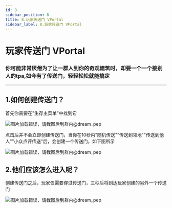 ```yaml
---
id: 8
sidebar_position: 8
title: 8.玩家传送门 VPortal
sidebar_label: 8.玩家传送门 VPortal
---
```


# 玩家传送门 VPortal

### 你可能非常厌倦为了让一群人到你的奇观建筑时，却要一个一个接别人的tpa,如今有了传送门，轻轻松松就能搞定

---

## 1.如何创建传送门？

首先你需要在"生存主菜单"中找到它

![图片加载错误，请截图后到群内@dream_pep](/docs-img/userdocs-vportal/vportal_1.png)

点击后并不会立即创建传送门，当你在10秒内"随机传送""传送到领地""传送到他人""小众点评传送"后，会创建一个传送门，如下图所示

![图片加载错误，请截图后到群内@dream_pep](/docs-img/userdocs-vportal/vportal_2.png)

## 2.他们应该怎么进入呢？

创建传送门之后，玩家仅需要穿过传送门，三秒后将到达玩家创建的另外一个传送门

![图片加载错误，请截图后到群内@dream_pep](/docs-img/userdocs-vportal/vportal_3.gif)
